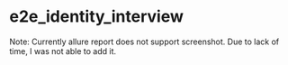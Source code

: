 # e2e_identity_interview

Note: Currently allure report does not support screenshot. Due to lack of time, I was not able to add it.